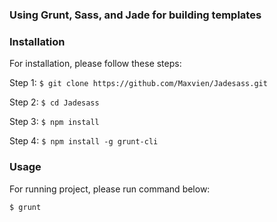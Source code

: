 ### Using Grunt, Sass, and Jade for building templates

### Installation
For installation, please follow these steps:

Step 1: `$ git clone https://github.com/Maxvien/Jadesass.git`

Step 2: `$ cd Jadesass`

Step 3: `$ npm install`

Step 4: `$ npm install -g grunt-cli`

### Usage
For running project, please run command below:

`$ grunt`
